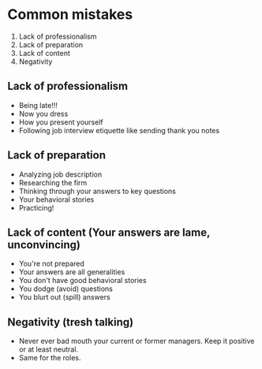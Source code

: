 # Common mistakes

1. Lack of professionalism
2. Lack of preparation
3. Lack of content
4. Negativity

## Lack of professionalism

- Being late!!!
- Now you dress
- How you present yourself
- Following job interview etiquette like sending thank you notes

## Lack of preparation

- Analyzing job description
- Researching the firm
- Thinking through your answers to key questions
- Your behavioral stories
- Practicing!

## Lack of content (Your answers are lame, unconvincing)

- You're not prepared
- Your answers are all generalities
- You don't have good behavioral stories
- You dodge (avoid) questions
- You blurt out (spill) answers

## Negativity (tresh talking)

- Never ever bad mouth your current or former managers. Keep it positive or at least neutral.
- Same for the roles.
